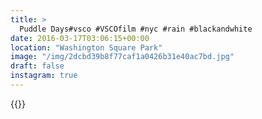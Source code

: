 ```yaml
---
title: >
  Puddle Days#vsco #VSCOfilm #nyc #rain #blackandwhite
date: 2016-03-17T03:06:15+00:00
location: "Washington Square Park"
image: "/img/2dcbd39b8f77caf1a0426b31e40ac7bd.jpg"
draft: false
instagram: true
---
```


{{<photo src="/img/2dcbd39b8f77caf1a0426b31e40ac7bd.jpg">}}
